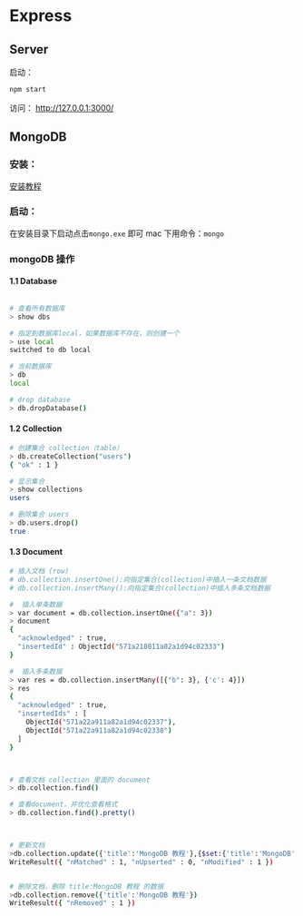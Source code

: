 # Express

## Server

启动：

```bash
npm start
```

访问：
http://127.0.0.1:3000/

## MongoDB

### 安装：

[安装教程](https://www.imooc.com/article/18438)

### 启动：

在安装目录下启动点击`mongo.exe` 即可
mac 下用命令：`mongo`

### mongoDB 操作

#### 1.1 Database

```bash

# 查看所有数据库
> show dbs

# 指定到数据库local，如果数据库不存在，则创建一个
> use local
switched to db local

# 当前数据库
> db
local

# drop database
> db.dropDatabase()

```

#### 1.2 Collection

```bash
# 创建集合 collection（table）
> db.createCollection("users")
{ "ok" : 1 }

# 显示集合
> show collections
users

# 删除集合 users 
> db.users.drop()
true

```

#### 1.3 Document

```bash
# 插入文档 (row)
# db.collection.insertOne():向指定集合(collection)中插入一条文档数据
# db.collection.insertMany():向指定集合(collection)中插入多条文档数据

#  插入单条数据
> var document = db.collection.insertOne({"a": 3})
> document
{
  "acknowledged" : true,
  "insertedId" : ObjectId("571a218011a82a1d94c02333")
}

#  插入多条数据
> var res = db.collection.insertMany([{"b": 3}, {'c': 4}])
> res
{
  "acknowledged" : true,
  "insertedIds" : [
    ObjectId("571a22a911a82a1d94c02337"),
    ObjectId("571a22a911a82a1d94c02338")
  ]
}



# 查看文档 collection 里面的 document
> db.collection.find()

# 查看document，并优化查看格式
> db.collection.find().pretty()



# 更新文档
>db.collection.update({'title':'MongoDB 教程'},{$set:{'title':'MongoDB'}})
WriteResult({ "nMatched" : 1, "nUpserted" : 0, "nModified" : 1 })


# 删除文档，删除 title:MongoDB 教程 的数据
>db.collection.remove({'title':'MongoDB 教程'})
WriteResult({ "nRemoved" : 1 })


```